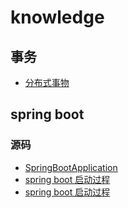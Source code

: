 # knowledge





## 事务

- [分布式事物](./transaction/distributed%20transaction.md)


## spring boot

### 源码
- [SpringBootApplication](./spring-boot-source-code/SpringBootApplication.md)
- [spring boot 启动过程]()
- [spring boot 启动过程]()